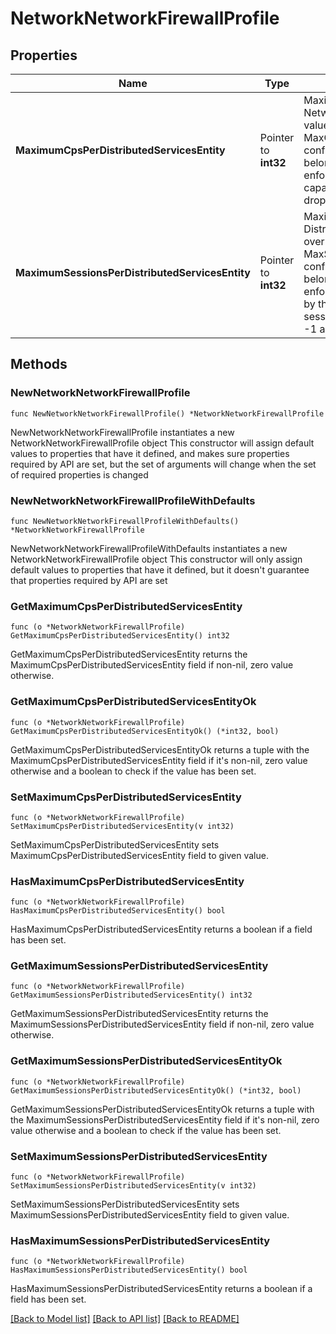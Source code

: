 # NetworkNetworkFirewallProfile

## Properties

Name | Type | Description | Notes
------------ | ------------- | ------------- | -------------
**MaximumCpsPerDistributedServicesEntity** | Pointer to **int32** | Maximum Connections Per Second supported for the Network within a Distributed Services Entity. The value configured here overrides the MaxCPSPerNetworkPerDistributedServicesEntity configuration in the Virtual Router that the Network belongs to. Value 0 means the CPS limit is not enforced and the CPS is limited only by the system capacity. Connections exceeding the CPS limit are dropped. Value should be between -1 and 409599. | [optional] [default to -1]
**MaximumSessionsPerDistributedServicesEntity** | Pointer to **int32** | Maximum sessions supported in the Network within a Distributed Services Entity. The value configured here overrides the MaxSessionsPerNetworkPerDistributedServicesEntity configuration in the Virtual Router that the Network belongs to. Value 0 means the sessions limit is not enforced and the number of sessions is limited only by the system capacity. Sessions exceeding the sessions limit are dropped. Value should be between -1 and 16777215. | [optional] [default to -1]

## Methods

### NewNetworkNetworkFirewallProfile

`func NewNetworkNetworkFirewallProfile() *NetworkNetworkFirewallProfile`

NewNetworkNetworkFirewallProfile instantiates a new NetworkNetworkFirewallProfile object
This constructor will assign default values to properties that have it defined,
and makes sure properties required by API are set, but the set of arguments
will change when the set of required properties is changed

### NewNetworkNetworkFirewallProfileWithDefaults

`func NewNetworkNetworkFirewallProfileWithDefaults() *NetworkNetworkFirewallProfile`

NewNetworkNetworkFirewallProfileWithDefaults instantiates a new NetworkNetworkFirewallProfile object
This constructor will only assign default values to properties that have it defined,
but it doesn't guarantee that properties required by API are set

### GetMaximumCpsPerDistributedServicesEntity

`func (o *NetworkNetworkFirewallProfile) GetMaximumCpsPerDistributedServicesEntity() int32`

GetMaximumCpsPerDistributedServicesEntity returns the MaximumCpsPerDistributedServicesEntity field if non-nil, zero value otherwise.

### GetMaximumCpsPerDistributedServicesEntityOk

`func (o *NetworkNetworkFirewallProfile) GetMaximumCpsPerDistributedServicesEntityOk() (*int32, bool)`

GetMaximumCpsPerDistributedServicesEntityOk returns a tuple with the MaximumCpsPerDistributedServicesEntity field if it's non-nil, zero value otherwise
and a boolean to check if the value has been set.

### SetMaximumCpsPerDistributedServicesEntity

`func (o *NetworkNetworkFirewallProfile) SetMaximumCpsPerDistributedServicesEntity(v int32)`

SetMaximumCpsPerDistributedServicesEntity sets MaximumCpsPerDistributedServicesEntity field to given value.

### HasMaximumCpsPerDistributedServicesEntity

`func (o *NetworkNetworkFirewallProfile) HasMaximumCpsPerDistributedServicesEntity() bool`

HasMaximumCpsPerDistributedServicesEntity returns a boolean if a field has been set.

### GetMaximumSessionsPerDistributedServicesEntity

`func (o *NetworkNetworkFirewallProfile) GetMaximumSessionsPerDistributedServicesEntity() int32`

GetMaximumSessionsPerDistributedServicesEntity returns the MaximumSessionsPerDistributedServicesEntity field if non-nil, zero value otherwise.

### GetMaximumSessionsPerDistributedServicesEntityOk

`func (o *NetworkNetworkFirewallProfile) GetMaximumSessionsPerDistributedServicesEntityOk() (*int32, bool)`

GetMaximumSessionsPerDistributedServicesEntityOk returns a tuple with the MaximumSessionsPerDistributedServicesEntity field if it's non-nil, zero value otherwise
and a boolean to check if the value has been set.

### SetMaximumSessionsPerDistributedServicesEntity

`func (o *NetworkNetworkFirewallProfile) SetMaximumSessionsPerDistributedServicesEntity(v int32)`

SetMaximumSessionsPerDistributedServicesEntity sets MaximumSessionsPerDistributedServicesEntity field to given value.

### HasMaximumSessionsPerDistributedServicesEntity

`func (o *NetworkNetworkFirewallProfile) HasMaximumSessionsPerDistributedServicesEntity() bool`

HasMaximumSessionsPerDistributedServicesEntity returns a boolean if a field has been set.


[[Back to Model list]](../README.md#documentation-for-models) [[Back to API list]](../README.md#documentation-for-api-endpoints) [[Back to README]](../README.md)


